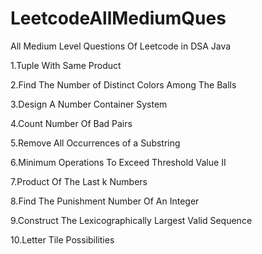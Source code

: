 # LeetcodeAllMediumQues
All Medium Level Questions Of Leetcode in DSA Java

1.Tuple With Same Product

2.Find The Number of Distinct Colors Among The Balls

3.Design A Number Container System

4.Count Number Of Bad Pairs

5.Remove All Occurrences of a Substring

6.Minimum Operations To Exceed Threshold Value II

7.Product Of The Last k Numbers

8.Find The Punishment Number Of An Integer

9.Construct The Lexicographically Largest Valid Sequence

10.Letter Tile Possibilities
